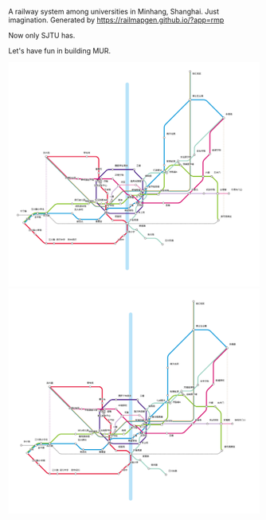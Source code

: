 A railway system among universities in Minhang, Shanghai. Just imagination.
Generated by https://railmapgen.github.io/?app=rmp


Now only SJTU has.

Let's have fun in building MUR.

![](./railway.svg)
![](./railway.png)
